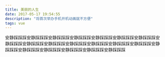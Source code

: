 ```yaml
---
title: 美丽的人生
date: 2017-05-17 19:54:55
description: "将首次举办手机开机动画就不方便"
tags: vue
---
```

<Contents>安静踩踩踩安静踩踩踩安静踩踩踩安静踩踩踩安静踩踩踩安静踩踩踩安静踩踩踩安静踩踩踩安静踩踩踩安静踩踩踩安静踩踩踩安静踩踩踩安静踩踩踩安静踩踩踩安静踩踩踩安静踩踩踩安静踩踩踩安静踩踩踩安静踩踩踩安静踩踩踩
